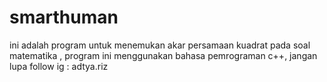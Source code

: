# smarthuman
ini adalah program untuk menemukan akar persamaan kuadrat pada soal matematika , program ini menggunakan bahasa pemrograman c++, jangan lupa follow ig : adtya.riz
